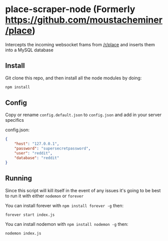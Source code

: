 # place-scraper-node (Formerly https://github.com/moustacheminer/place)
Intercepts the incoming websocket frams from [/r/place](https://reddit.com/r/place) and inserts them into a MySQL database

## Install
Git clone this repo, and then install all the node modules by doing:

```bash
npm install
```

## Config
Copy or rename `config.default.json` to `config.json` and add in your server specifics

config.json:
```json
{
	"host": "127.0.0.1",
	"password": "supersecretpassword",
	"user": "reddit",
	"database": "reddit"
}
```

## Running
Since this script will kill itself in the event of any issues it's going to be best to run it with either `nodemon` or `forever`

You can install forever with `npm install forever -g` then:
```bash
forever start index.js
```

You can install nodemon with `npm install nodemon -g` then:
```bash
nodemon index.js
```

